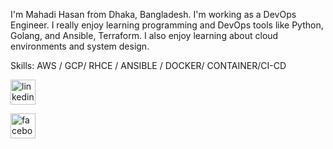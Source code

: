 I'm Mahadi Hasan from Dhaka, Bangladesh. I'm working as a DevOps Engineer. I really enjoy learning programming and DevOps tools like Python, Golang, and Ansible, Terraform. I also enjoy learning about cloud environments and system design. 

Skills: AWS / GCP/ RHCE / ANSIBLE / DOCKER/ CONTAINER/CI-CD




[<img src='https://cdn.jsdelivr.net/npm/simple-icons@3.0.1/icons/linkedin.svg' alt='linkedin' height='40'>](https://www.linkedin.com/in/www.linkedin.com/in/hasantareq73//)  


[<img src='https://cdn.jsdelivr.net/npm/simple-icons@3.0.1/icons/facebook.svg' alt='facebook' height='40'>](https://www.facebook.com/www.facebook.com/mahadihasan.to/)  









